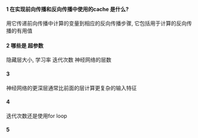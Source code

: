 #### 1 在实现前向传播和反向传播中使用的cache 是什么?

用它传递前向传播中计算的变量到相应的反向传播步骤, 它包括用于计算的反向传播的有用值

#### 2 哪些是 超参数

隐藏层大小, 学习率  迭代次数  神经网络的层数

#### 3 

神经网络的更深层通常比前面的层计算更复杂的输入特征

#### 4 

迭代次数还是使用for loop

#### 5
